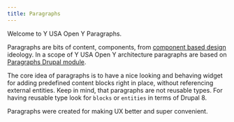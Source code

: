 ```yaml
---
title: Paragraphs
---
```


Welcome to Y USA Open Y Paragraphs.

Paragraphs are bits of content, components, from [component based design](https://en.wikipedia.org/wiki/Component-based_software_engineering#Software_component) ideology.
In a scope of Y USA Open Y architecture paragraphs are based on [Paragraphs Drupal module](https://www.drupal.org/project/paragraphs).

The core idea of paragraphs is to have a nice looking and behaving widget for adding predefined content blocks right in place,
without referencing external entities. Keep in mind, that paragraphs are not reusable types. For having reusable type look for
`blocks` or `entities` in terms of Drupal 8.

Paragraphs were created for making UX better and super convenient.
